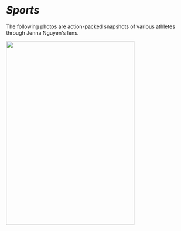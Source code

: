 # _Sports_

The following photos are action-packed snapshots of various athletes through Jenna Nguyen's lens.

<img src="https://user-images.githubusercontent.com/89496924/160219881-aacccd9c-48fb-428e-bf55-5b6bc861af7a.jpg" width="350" height="500" />
